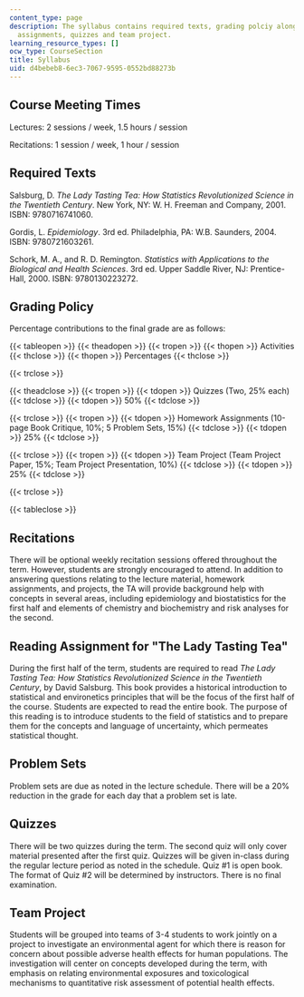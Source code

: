 ```yaml
---
content_type: page
description: The syllabus contains required texts, grading polciy alongwith recitations,
  assignments, quizzes and team project.
learning_resource_types: []
ocw_type: CourseSection
title: Syllabus
uid: d4bebeb8-6ec3-7067-9595-0552bd88273b
---
```


Course Meeting Times
--------------------

Lectures: 2 sessions / week, 1.5 hours / session

Recitations: 1 session / week, 1 hour / session

Required Texts
--------------

Salsburg, D. _The Lady Tasting Tea: How Statistics Revolutionized Science in the Twentieth Century_. New York, NY: W. H. Freeman and Company, 2001. ISBN: 9780716741060.

Gordis, L. _Epidemiology_. 3rd ed. Philadelphia, PA: W.B. Saunders, 2004. ISBN: 9780721603261.

Schork, M. A., and R. D. Remington. _Statistics with Applications to the Biological and Health Sciences_. 3rd ed. Upper Saddle River, NJ: Prentice-Hall, 2000. ISBN: 9780130223272.

Grading Policy
--------------

Percentage contributions to the final grade are as follows:

{{< tableopen >}}
{{< theadopen >}}
{{< tropen >}}
{{< thopen >}}
Activities
{{< thclose >}}
{{< thopen >}}
Percentages
{{< thclose >}}

{{< trclose >}}

{{< theadclose >}}
{{< tropen >}}
{{< tdopen >}}
Quizzes (Two, 25% each)
{{< tdclose >}}
{{< tdopen >}}
50%
{{< tdclose >}}

{{< trclose >}}
{{< tropen >}}
{{< tdopen >}}
Homework Assignments (10-page Book Critique, 10%; 5 Problem Sets, 15%)
{{< tdclose >}}
{{< tdopen >}}
25%
{{< tdclose >}}

{{< trclose >}}
{{< tropen >}}
{{< tdopen >}}
Team Project (Team Project Paper, 15%; Team Project Presentation, 10%)
{{< tdclose >}}
{{< tdopen >}}
25%
{{< tdclose >}}

{{< trclose >}}

{{< tableclose >}}

Recitations
-----------

There will be optional weekly recitation sessions offered throughout the term. However, students are strongly encouraged to attend. In addition to answering questions relating to the lecture material, homework assignments, and projects, the TA will provide background help with concepts in several areas, including epidemiology and biostatistics for the first half and elements of chemistry and biochemistry and risk analyses for the second.

Reading Assignment for "The Lady Tasting Tea"
---------------------------------------------

During the first half of the term, students are required to read _The Lady Tasting Tea: How Statistics Revolutionized Science in the Twentieth Century_, by David Salsburg. This book provides a historical introduction to statistical and environetics principles that will be the focus of the first half of the course. Students are expected to read the entire book. The purpose of this reading is to introduce students to the field of statistics and to prepare them for the concepts and language of uncertainty, which permeates statistical thought.

Problem Sets
------------

Problem sets are due as noted in the lecture schedule. There will be a 20% reduction in the grade for each day that a problem set is late.

Quizzes
-------

There will be two quizzes during the term. The second quiz will only cover material presented after the first quiz. Quizzes will be given in-class during the regular lecture period as noted in the schedule. Quiz #1 is open book. The format of Quiz #2 will be determined by instructors. There is no final examination.

Team Project
------------

Students will be grouped into teams of 3-4 students to work jointly on a project to investigate an environmental agent for which there is reason for concern about possible adverse health effects for human populations. The investigation will center on concepts developed during the term, with emphasis on relating environmental exposures and toxicological mechanisms to quantitative risk assessment of potential health effects.